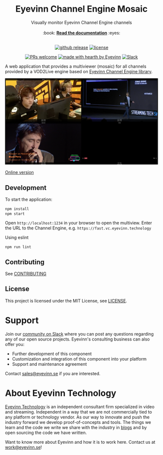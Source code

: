 <h1 align="center">
  Eyevinn Channel Engine Mosaic
</h1>

<div align="center">
  Visually monitor Eyevinn Channel Engine channels
  <br />
  <br />
  :book: <b><a href="https://vod2live.docs.eyevinn.technology">Read the documentation</a></b> :eyes:
  <br />
</div>

<div align="center">
<br />

[![github release](https://img.shields.io/github/v/release/eyevinn/channel-engine-mosaic?style=flat-square)](https://github.com/Eyevinn/channel-engine-mosaic/releases)
[![license](https://img.shields.io/github/license/eyevinn/channel-engine-mosaic.svg?style=flat-square)](LICENSE)

[![PRs welcome](https://img.shields.io/badge/PRs-welcome-ff69b4.svg?style=flat-square)](https://github.com/eyevinn/channel-engine-mosaic/issues?q=is%3Aissue+is%3Aopen+label%3A%22help+wanted%22)
[![made with hearth by Eyevinn](https://img.shields.io/badge/made%20with%20%E2%99%A5%20by-Eyevinn-59cbe8.svg?style=flat-square)](https://github.com/eyevinn)
[![Slack](http://slack.streamingtech.se/badge.svg)](http://slack.streamingtech.se)

</div>

A web application that provides a multiviewer (mosaic) for all channels provided by a VOD2Live engine based on [Eyevinn Channel Engine library](https://github.com/Eyevinn/channel-engine).

![screenshot](screenshot.png)

[Online version](https://vod2live.player.eyevinn.technology)

## Development

To start the application:

```
npm install
npm start
```

Open `http://localhost:1234` in your browser to open the multiview. Enter the URL to the Channel Engine, e.g. `https://fast.vc.eyevinn.technology`

Using eslint

```
npm run lint
```

## Contributing

See [CONTRIBUTING](CONTRIBUTING.md)

## License

This project is licensed under the MIT License, see [LICENSE](LICENSE).

# Support

Join our [community on Slack](http://slack.streamingtech.se) where you can post any questions regarding any of our open source projects. Eyevinn's consulting business can also offer you:

- Further development of this component
- Customization and integration of this component into your platform
- Support and maintenance agreement

Contact [sales@eyevinn.se](mailto:sales@eyevinn.se) if you are interested.

# About Eyevinn Technology

[Eyevinn Technology](https://www.eyevinntechnology.se) is an independent consultant firm specialized in video and streaming. Independent in a way that we are not commercially tied to any platform or technology vendor. As our way to innovate and push the industry forward we develop proof-of-concepts and tools. The things we learn and the code we write we share with the industry in [blogs](https://dev.to/video) and by open sourcing the code we have written.

Want to know more about Eyevinn and how it is to work here. Contact us at work@eyevinn.se!
